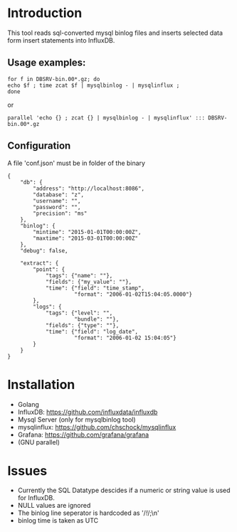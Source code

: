 # Introduction

This tool reads sql-converted mysql binlog files and inserts selected data form insert statements into InfluxDB.

## Usage examples:

```
for f in DBSRV-bin.00*.gz; do
echo $f ; time zcat $f | mysqlbinlog - | mysqlinflux ;
done
```
or
```
parallel 'echo {} ; zcat {} | mysqlbinlog - | mysqlinflux' ::: DBSRV-bin.00*.gz
```

## Configuration

A file 'conf.json' must be in folder of the binary
```
{
    "db": {
        "address": "http://localhost:8086",
        "database": "z",
        "username": "",
        "password": "",
        "precision": "ms"
    },
    "binlog": {
        "mintime": "2015-01-01T00:00:00Z",
        "maxtime": "2015-03-01T00:00:00Z"
    },
    "debug": false,

    "extract": {
        "point": {
            "tags": {"name": ""},
            "fields": {"my_value": ""},
            "time": {"field": "time_stamp",
                     "format": "2006-01-02T15:04:05.0000"}
        },
        "logs": {
            "tags": {"level": "",
                     "bundle": ""},
            "fields": {"type": ""},
            "time": {"field": "log_date",
                     "format": "2006-01-02 15:04:05"}
        }
    }
}
```

# Installation

* Golang
* InfluxDB: https://github.com/influxdata/influxdb
* Mysql Server (only for mysqlbinlog tool)
* mysqlinflux: https://github.com/chschock/mysqlinflux
* Grafana: https://github.com/grafana/grafana
* (GNU parallel)

# Issues

* Currently the SQL Datatype descides if a numeric or string value is used for InfluxDB.
* NULL values are ignored
* The binlog line seperator is hardcoded as '/*!*/;\n'
* binlog time is taken as UTC